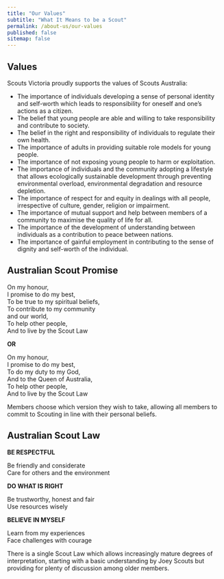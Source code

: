```yaml
---
title: "Our Values"
subtitle: "What It Means to be a Scout"
permalink: /about-us/our-values
published: false
sitemap: false
---
```


## Values

Scouts Victoria proudly supports the values of Scouts Australia:

 - The importance of individuals developing a sense of personal identity and self-worth which leads to responsibility for oneself and one’s actions as a citizen.
 - The belief that young people are able and willing to take responsibility and contribute to society.
 - The belief in the right and responsibility of individuals to regulate their own health.
 - The importance of adults in providing suitable role models for young people.
 - The importance of not exposing young people to harm or exploitation.
 - The importance of individuals and the community adopting a lifestyle that allows ecologically sustainable development through preventing environmental overload, environmental degradation and resource depletion.
 - The importance of respect for and equity in dealings with all people, irrespective of culture, gender, religion or impairment.
 - The importance of mutual support and help between members of a community to maximise the quality of life for all.
 - The importance of the development of understanding between individuals as a contribution to peace between nations.
 - The importance of gainful employment in contributing to the sense of dignity and self-worth of the individual.

## Australian Scout Promise

On my honour,  
I promise to do my best,  
To be true to my spiritual beliefs,  
To contribute to my community  
and our world,  
To help other people,  
And to live by the Scout Law  

**OR**

On my honour,  
I promise to do my best,  
To do my duty to my God,  
And to the Queen of Australia,  
To help other people,  
And to live by the Scout Law  

Members choose which version they wish to take, allowing all members to commit to Scouting in line with their personal beliefs.

## Australian Scout Law

**BE RESPECTFUL**

Be friendly and considerate  
Care for others and the environment

**DO WHAT IS RIGHT**

Be trustworthy, honest and fair  
Use resources wisely

**BELIEVE IN MYSELF**

Learn from my experiences  
Face challenges with courage

There is a single Scout Law which allows increasingly mature degrees of interpretation, starting with a basic understanding by Joey Scouts but providing for plenty of discussion among older members.